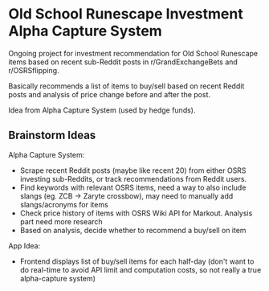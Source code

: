 # Old School Runescape Investment Alpha Capture System

Ongoing project for investment recommendation for Old School Runescape items based on recent sub-Reddit posts in r/GrandExchangeBets and r/OSRSflipping. 

Basically recommends a list of items to buy/sell based on recent Reddit posts and analysis of price change before and after the post.

Idea from Alpha Capture System (used by hedge funds).

## Brainstorm Ideas

Alpha Capture System:

- Scrape recent Reddit posts (maybe like recent 20) from either OSRS investing sub-Reddits, or track recommendations from Reddit users.
- Find keywords with relevant OSRS items, need a way to also include slangs (eg. ZCB -> Zaryte crossbow), may need to manually add slangs/acronyms for items
- Check price history of items with OSRS Wiki API for Markout. Analysis part need more research
- Based on analysis, decide whether to recommend a buy/sell on item

App Idea:

- Frontend displays list of buy/sell items for each half-day (don't want to do real-time to avoid API limit and computation costs, so not really a true alpha-capture system)
